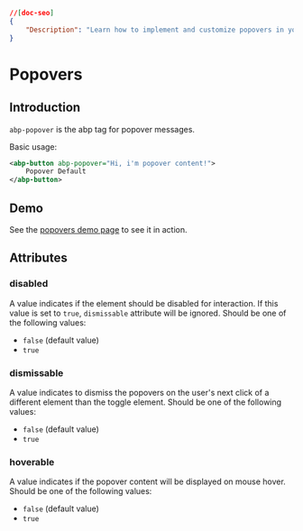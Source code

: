 ```json
//[doc-seo]
{
    "Description": "Learn how to implement and customize popovers in your ABP Framework applications with the `abp-popover` tag, enhancing user interaction effortlessly."
}
```

# Popovers

## Introduction

`abp-popover` is the abp tag for popover messages.

Basic usage:

````xml
<abp-button abp-popover="Hi, i'm popover content!">
    Popover Default
</abp-button>
````



## Demo

See the [popovers demo page](https://bootstrap-taghelpers.abp.io/Components/Popovers) to see it in action.

## Attributes

### disabled

A value indicates if the element should be disabled for interaction. If this value is set to `true`, `dismissable` attribute will be ignored. Should be one of the following values:

* `false` (default value)
* `true`

### dismissable

A value indicates to dismiss the popovers on the user's next click of a different element than the toggle element. Should be one of the following values:

* `false` (default value)
* `true`

### hoverable

A value indicates if the popover content will be displayed on mouse hover. Should be one of the following values:

* `false` (default value)
* `true`